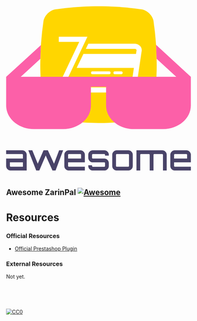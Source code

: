 <p align="center">
  <br>
  <svg id="Layer_1" data-name="Layer 1" xmlns="http://www.w3.org/2000/svg" viewBox="0 0 585.1 519.11"><defs><style>.cls-1{fill:#494368;}.cls-2{fill:#fc60a8;}.cls-3{fill:#ffd600;}.cls-4{fill:#fff;}</style></defs><title>awesome</title><path class="cls-1" d="M252.29,539.9a13.66,13.66,0,0,1,10.1,4.2,13.82,13.82,0,0,1,4.2,10.1v49.6h-50.7a13.66,13.66,0,0,1-10.1-4.2,13.82,13.82,0,0,1-4.2-10.1V565.9h53.1V554.2a2.39,2.39,0,0,0-2.4-2.4h-50.7V539.9h50.7Zm2.4,52V577.8h-41.2v11.7a2.39,2.39,0,0,0,2.4,2.4h38.8Zm114.7-52h12.7l-24,63.9h-9.7l-21.5-47.5-20.3,47.5-.2-.1.1.1h-9.6l-25.1-63.9h12.6l17.3,42.4,18.4-42.4h13.6l19.5,42.4Zm67.2,0a13.66,13.66,0,0,1,10.1,4.2,13.82,13.82,0,0,1,4.2,10.1v23.6h-53.1v11.7a2.39,2.39,0,0,0,2.4,2.4h50.7v11.9h-50.7a13.66,13.66,0,0,1-10.1-4.2,13.82,13.82,0,0,1-4.2-10.1V554.2a13.66,13.66,0,0,1,4.2-10.1,13.82,13.82,0,0,1,10.1-4.2h36.4Zm-38.8,26H439V554.2a2.39,2.39,0,0,0-2.4-2.4h-36.4a2.39,2.39,0,0,0-2.4,2.4v11.7Zm129-11.6v2.4h-11.9v-2.4a2.39,2.39,0,0,0-2.4-2.4h-36.4a2.39,2.39,0,0,0-2.4,2.4v9.3a2.39,2.39,0,0,0,2.4,2.4h36.4a13.66,13.66,0,0,1,10.1,4.2,13.82,13.82,0,0,1,4.2,10.1v9.3a13.66,13.66,0,0,1-4.2,10.1,13.82,13.82,0,0,1-10.1,4.2h-36.4a13.66,13.66,0,0,1-10.1-4.2,13.82,13.82,0,0,1-4.2-10.1v-2.4h11.9v2.4a2.39,2.39,0,0,0,2.4,2.4h36.4a2.39,2.39,0,0,0,2.4-2.4v-9.3a2.39,2.39,0,0,0-2.4-2.4h-36.4a13.66,13.66,0,0,1-10.1-4.2,13.82,13.82,0,0,1-4.2-10.1v-9.3a13.66,13.66,0,0,1,4.2-10.1,13.82,13.82,0,0,1,10.1-4.2h36.4a13.66,13.66,0,0,1,10.1,4.2A13.51,13.51,0,0,1,526.79,554.3ZM552,539.9h36.4a13.66,13.66,0,0,1,10.1,4.2,13.82,13.82,0,0,1,4.2,10.1v35.3a13.66,13.66,0,0,1-4.2,10.1,13.82,13.82,0,0,1-10.1,4.2H552a13.66,13.66,0,0,1-10.1-4.2,13.82,13.82,0,0,1-4.2-10.1V554.2a13.66,13.66,0,0,1,4.2-10.1,13.82,13.82,0,0,1,10.1-4.2Zm36.4,11.9H552a2.39,2.39,0,0,0-2.4,2.4v35.3a2.39,2.39,0,0,0,2.4,2.4h36.4a2.39,2.39,0,0,0,2.4-2.4V554.2a2.19,2.19,0,0,0-.7-1.7A2.61,2.61,0,0,0,588.39,551.8Zm107.5-11.9a13.66,13.66,0,0,1,10.1,4.2,13.82,13.82,0,0,1,4.2,10.1v49.6h-11.8V554.2a2.19,2.19,0,0,0-.7-1.7,2.41,2.41,0,0,0-1.8-.7h-25.2a2.39,2.39,0,0,0-2.4,2.4v49.6h-11.9V554.2a2.39,2.39,0,0,0-2.4-2.4h-25.3a2.39,2.39,0,0,0-2.4,2.4v49.6h-11.9V539.9Zm76.5,0a13.66,13.66,0,0,1,10.1,4.2,13.82,13.82,0,0,1,4.2,10.1v23.6h-53.1v11.7a2.39,2.39,0,0,0,2.4,2.4h50.7v11.9H736a13.66,13.66,0,0,1-10.1-4.2,13.82,13.82,0,0,1-4.2-10.1V554.2a13.66,13.66,0,0,1,4.2-10.1,13.82,13.82,0,0,1,10.1-4.2h36.4Zm-38.8,26h41.2V554.2a2.39,2.39,0,0,0-2.4-2.4H736a2.39,2.39,0,0,0-2.4,2.4v11.7Z" transform="translate(-201.59 -84.79)"/><path class="cls-2" d="M351.74,170.1,310,208.43" transform="translate(-201.59 -84.79)"/><path class="cls-2" d="M372.84,193.1l-21.1-23" transform="translate(-201.59 -84.79)"/><path class="cls-3" d="M630.9,443.59a944.72,944.72,0,0,1-273.53,0c-17.76-2.7-35-19.9-37.66-37.66a944.72,944.72,0,0,1,0-273.53c2.7-17.76,19.9-35,37.66-37.66a944.72,944.72,0,0,1,273.53,0c17.76,2.7,35,19.9,37.66,37.66a944.72,944.72,0,0,1,0,273.53C665.86,423.69,648.66,440.89,630.9,443.59Z" transform="translate(-201.59 -84.79)"/><path class="cls-2" d="M310.38,250.41l62.46-57.31" transform="translate(-201.59 -84.79)"/><path class="cls-4" d="M446.33,235.52h166.6l1.8-11.8v-.3a2.92,2.92,0,0,0-1.1-2.1,6.51,6.51,0,0,0-3.6-1.8H454l7.9-16.4h147.2a17.33,17.33,0,0,1,3.2.3,23.54,23.54,0,0,1,12.8,6.3,19.13,19.13,0,0,1,6,13.8,11.84,11.84,0,0,1-.2,2.6l-16.4,110.5a25.77,25.77,0,0,1-7,14.5,20.37,20.37,0,0,1-14.7,6.1H357.13l5.6-11.7,70.4-148h-64.8v-16.4H459l-5.5,11.7L383,340.92h209.6a4.22,4.22,0,0,0,3.1-1.3,9.31,9.31,0,0,0,2.4-5.3l8.2-54.8H425Zm13.2,79.6h104.2a4.5,4.5,0,0,1,4.5,4.5s0,.07,0,.1h0a4.63,4.63,0,0,1-4.5,4.6H459.53a4.5,4.5,0,0,1-4.5-4.5s0-.07,0-.1h0a4.5,4.5,0,0,1,4.4-4.6Zm86.5-24.7h20a4.59,4.59,0,0,1,4.6,4.58s0,0,0,0h0a4.65,4.65,0,0,1-4.6,4.6H546a4.59,4.59,0,0,1-4.6-4.58s0,0,0,0h0A4.65,4.65,0,0,1,546,290.42Zm-71,0h52.8a4.59,4.59,0,0,1,4.6,4.58s0,0,0,0h0a4.65,4.65,0,0,1-4.6,4.6H475a4.59,4.59,0,0,1-4.6-4.58s0,0,0,0h0A4.65,4.65,0,0,1,475,290.42Z" transform="translate(-201.59 -84.79)"/><path class="cls-2" d="M678.29,250.73l62.25,57.07H247.84L310,250.73l.45-15.26,1.3-27.95-110,100.27h-.1v90.7c0,41,39.5,74.4,88,74.4h92.5c48.5,0,88-33.4,88-74.4V338.9h48v59.6c0,41,39.5,74.4,88,74.4h92.5c48.5,0,88-33.4,88-74.4V307.8L676.44,206.71l1.85,44" transform="translate(-201.59 -84.79)"/></svg>
  <br>
  <br>
</p>

## Awesome ZarinPal [![Awesome](https://cdn.rawgit.com/sindresorhus/awesome/d7305f38d29fed78fa85652e3a63e154dd8e8829/media/badge.svg)](https://github.com/ZarinPal-Lab/awesome-zarinpal)

# Resources


### Official Resources

- [Official Prestashop Plugin](https://github.com/ZarinPal-Lab/Prestashop)

### External Resources
Not yet.

<br/>
<br/>
<br/>

[![CC0](https://i.creativecommons.org/p/zero/1.0/88x31.png)](https://creativecommons.org/publicdomain/zero/1.0/)
